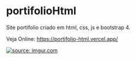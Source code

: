 # portifolioHtml

Site portifolio criado em html, css, js e bootstrap 4.

Veja Online: https://portifolio-html.vercel.app/

<a href="https://i.imgur.com/FVhcFIc.jpg"><img src="https://i.imgur.com/FVhcFIc.jpg" title="source: imgur.com" /></a>
